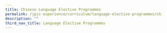 ```yaml
---
title: Chinese Language Elective Programmes
permalink: /jpjc-experience/curriculum/language-elective-programmes/chinese/
description: ""
third_nav_title: Language Elective Programmes
---
```





